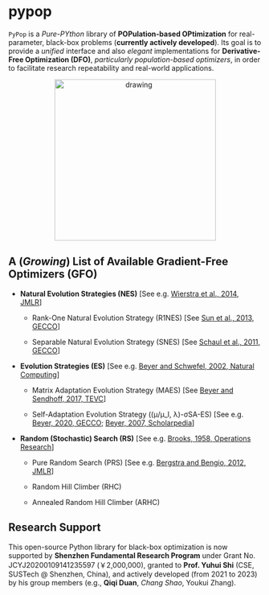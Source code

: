 # pypop

```PyPop``` is a *Pure-PYthon* library of **POPulation-based OPtimization** for real-parameter, black-box problems (**currently actively developed**). Its goal is to provide a *unified* interface and also *elegant* implementations for **Derivative-Free Optimization (DFO)**, *particularly population-based optimizers*, in order to facilitate research repeatability and real-world applications.

<p align="center">
<img src="https://github.com/Evolutionary-Intelligence/pypop/blob/main/docs/logo/PyPop-Logo-Small-0.png" alt="drawing" width="321"/>
</p>

## A (*Growing*) List of Available Gradient-Free Optimizers (GFO)

* **Natural Evolution Strategies (NES)** [See e.g. [Wierstra et al., 2014, JMLR](https://jmlr.org/papers/v15/wierstra14a.html)]

  * Rank-One Natural Evolution Strategy (R1NES) [See [Sun et al., 2013, GECCO](https://dl.acm.org/doi/abs/10.1145/2464576.2464608)]

  * Separable Natural Evolution Strategy (SNES) [See [Schaul et al., 2011, GECCO](https://dl.acm.org/doi/abs/10.1145/2001576.2001692)]

* **Evolution Strategies (ES)** [See e.g. [Beyer and Schwefel, 2002, Natural Computing](https://link.springer.com/article/10.1023/A:1015059928466)]

  * Matrix Adaptation Evolution Strategy (MAES) [See [Beyer and Sendhoff, 2017, TEVC](https://ieeexplore.ieee.org/abstract/document/7875115/)]

  * Self-Adaptation Evolution Strategy ((μ/μ_I, λ)-σSA-ES) [See e.g. [Beyer, 2020, GECCO](https://dl.acm.org/doi/abs/10.1145/3377929.3389870); [Beyer, 2007, Scholarpedia](http://www.scholarpedia.org/article/Evolution_strategies)]

* **Random (Stochastic) Search (RS)** [See e.g. [Brooks, 1958, Operations Research](https://pubsonline.informs.org/doi/abs/10.1287/opre.6.2.244)]

  * Pure Random Search (PRS) [See e.g. [Bergstra and Bengio, 2012, JMLR](https://www.jmlr.org/papers/v13/bergstra12a.html)]
  
  * Random Hill Climber (RHC)
  
  * Annealed Random Hill Climber (ARHC)

## Research Support

This open-source Python library for black-box optimization is now supported by **Shenzhen Fundamental Research Program** under Grant No. JCYJ20200109141235597 (￥2,000,000), granted to **Prof. Yuhui Shi** (CSE, SUSTech @ Shenzhen, China), and actively developed (from 2021 to 2023) by his group members (e.g., **Qiqi Duan**, *Chang Shao*, Youkui Zhang).
